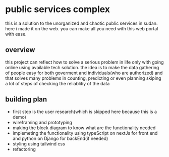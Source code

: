 # public services complex
this is a solution to the unorganized and chaotic public services in sudan.
here i made it on the web.
you can make all you need with this web portal with ease.
## overview
this project can reflect how to solve a serious problem in life only with going online using available tech solution.
the idea is to make the data gathering of people easy for both goverment and individuals(who are authorized) and that solves many problems in counting, predicting or even planning skiping a lot of steps of checking the reliablitiy of the data

## building plan
- first step is the user research(which is skipped here because this is a demo)
- wireframing and prototyping
- making the block diagram to know what are the functionality needed
- implemeting the functionality using typeScript on nextJs for front end and python on Django for backEnd(if needed)
- styling using tailwind css
- refactoring
